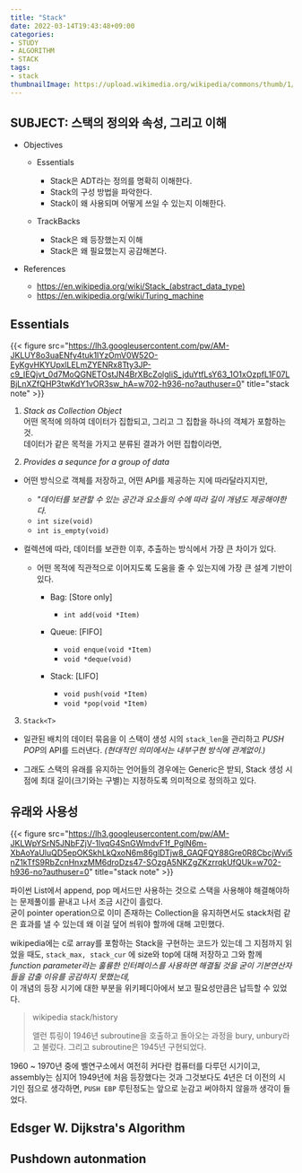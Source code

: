 ```yaml
---
title: "Stack"
date: 2022-03-14T19:43:48+09:00
categories:
- STUDY
- ALGORITHM
- STACK
tags:
- stack
thumbnailImage: https://upload.wikimedia.org/wikipedia/commons/thumb/1/19/Tallrik_-_Ystad-2018.jpg/220px-Tallrik_-_Ystad-2018.jpg
---
```


SUBJECT: 스택의 정의와 속성, 그리고 이해
----------------------------------------

  - Objectives

    - Essentials

      - Stack은 ADT라는 정의를 명확히 이해한다.
      - Stack의 구성 방법을 파악한다.
      - Stack이 왜 사용되며 어떻게 쓰일 수 있는지 이해한다.

    - TrackBacks

      - Stack은 왜 등장했는지 이해
      - Stack은 왜 필요했는지 공감해본다.

  - References

    - https://en.wikipedia.org/wiki/Stack_(abstract_data_type)
    - https://en.wikipedia.org/wiki/Turing_machine

Essentials
----------

{{< figure src="https://lh3.googleusercontent.com/pw/AM-JKLUY8o3uaENfy4tuk1IYzOmV0W52O-EyKgvHKYUpxlLELmZYENRx8Tty3JP-c9_IEQjvt_0d7MoQGNETOstJN4BrXBcZolgIiS_jduYtfLsY63_1O1xOzpfL1F07LBjLnXZfQHP3twKdY1vOR3sw_hA=w702-h936-no?authuser=0" title="stack note" >}}

1. *Stack as Collection Object*  
  어떤 목적에 의하여 데이터가 집합되고, 그리고 그 집합을 하나의 객체가 포함하는 것.  
  데이터가 같은 목적을 가지고 분류된 결과가 어떤 집합이라면,

2. *Provides a sequnce for a group of data*  

  - 어떤 방식으로 객체를 저장하고, 어떤 API를 제공하는 지에 따라달라지지만,

    - *"데이터를 보관할 수 있는 공간과 요소들의 수에 따라 길이 개념도 제공해야한다.*
    - ``int size(void)``
    - ``int is_empty(void)``
      
  - 컬렉션에 따라, 데이터를 보관한 이후, 추출하는 방식에서 가장 큰 차이가 있다.

    - 어떤 목적에 직관적으로 이어지도록 도움을 줄 수 있는지에 가장 큰 설계 기반이 있다.

      - Bag: [Store only]
        - ``int add(void *Item)``

      - Queue: [FIFO]
        - ``void enque(void *Item)``
        - ``void *deque(void)``

      - Stack: [LIFO]
        - ``void push(void *Item)``
        - ``void *pop(void *Item)``

3. ``Stack<T>``

  - 일관된 배치의 데이터 묶음을 이 스택이 생성 시의 ``stack_len``을 관리하고 *PUSH POP*의 API를 드러낸다. *(현대적인 의미에서는 내부구현 방식에 관계없이.)*

  - 그래도 스택의 유래를 유지하는 언어들의 경우에는 Generic은 받되, Stack 생성 시점에 최대 길이(크기와는 구별)는 지정하도록 의미적으로 정의하고 있다.

유래와 사용성
-------------

{{< figure src="https://lh3.googleusercontent.com/pw/AM-JKLWpYSrN5JNbFZjV-1lvqG4SnGWmdvF1f_PglN6m-XbAoYaUluQD5epOKSkhLkQxoN6m86glDTjw8_GAQFQY88Gre0R8CbcjWvi5nZ1kTfS9RbZcnHnxzMM6droDzs47-SOzgA5NKZgZKzrrqkUfQUk=w702-h936-no?authuser=0" title="stack note" >}}

파이썬 List에서 append, pop 메서드만 사용하는 것으로 스택을 사용해야 해결해야하는 문제풀이를 끝내고 나서 조금 시간이 흘렀다.  
굳이 pointer operation으로 이미 존재하는 Collection을 유지하면서도 stack처럼 같은 효과를 낼 수 있는데 왜 이걸 덮어 씌워야 할까에 대해 고민했다.

wikipedia에는 c로 array를 포함하는 Stack을 구현하는 코드가 있는데 그 지점까지 읽었을 때도,
``stack_max, stack_cur`` 에 size와 top에 대해 저장하고 그와 함께 *function parameter라는 훌륭한 인터페이스를 사용하면 해결될 것을 굳이 기본연산자들을 감출 이유를 공감하지 못했는데,*  
이 개념의 등장 시기에 대한 부분을 위키페디아에서 보고 필요성만큼은 납득할 수 있었다.

> wikipedia stack/history 
> 
> 앨런 튜링이 1946년 subroutine을 호출하고 돌아오는 과정을 bury, unbury라고 불렀다.
> 그리고 subroutine은 1945년 구현되었다.
 
1960 ~ 1970년 중에 벨연구소에서 여전히 커다란 컴퓨터를 다루던 시기이고, assembly는 심지어 1949년에 처음 등장했다는 것과 그것보다도 4년은 더 이전의 시기인 점으로 생각하면, ``PUSH EBP`` 루틴정도는 앞으로 눈감고 써야하지 않을까 생각이 들었다.

Edsger W. Dijkstra's Algorithm
------------------------------


Pushdown autonmation
--------------------



